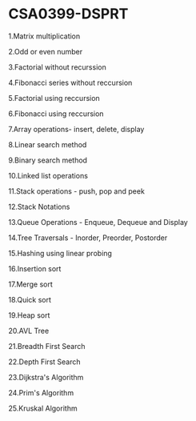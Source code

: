 # CSA0399-DSPRT

1.Matrix multiplication

2.Odd or even number

3.Factorial without recurssion

4.Fibonacci series without reccursion

5.Factorial using reccursion

6.Fibonacci using reccursion

7.Array operations- insert, delete, display

8.Linear search method

9.Binary search method

10.Linked list operations

11.Stack operations - push, pop and peek

12.Stack Notations

13.Queue Operations - Enqueue, Dequeue and Display

14.Tree Traversals - Inorder, Preorder, Postorder

15.Hashing using linear probing

16.Insertion sort

17.Merge sort

18.Quick sort

19.Heap sort

20.AVL Tree

21.Breadth First Search

22.Depth First Search

23.Dijkstra's Algorithm

24.Prim's Algorithm

25.Kruskal Algorithm






